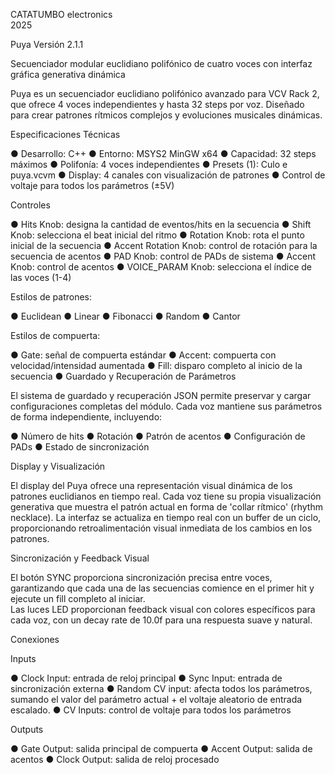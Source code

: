 CATATUMBO electronics  
2025 

Puya Versión 2.1.1

Secuenciador modular euclidiano polifónico de cuatro voces con interfaz gráfica generativa dinámica 

Puya es un secuenciador euclidiano polifónico avanzado para VCV Rack 2, que ofrece 4 
voces independientes y hasta 32 steps por voz. Diseñado para crear patrones rítmicos 
complejos y evoluciones musicales dinámicas. 

Especificaciones Técnicas 

● Desarrollo: C++
● Entorno: MSYS2 MinGW x64
● Capacidad: 32 steps máximos 
● Polifonía: 4 voces independientes 
● Presets (1): Culo e puya.vcvm 
● Display: 4 canales con visualización de patrones 
● Control de voltaje para todos los parámetros (±5V) 

Controles 

● Hits Knob: designa la cantidad de eventos/hits en la secuencia 
● Shift Knob: selecciona el beat inicial del ritmo 
● Rotation Knob: rota el punto inicial de la secuencia 
● Accent Rotation Knob: control de rotación para la secuencia de acentos 
● PAD Knob: control de PADs de sistema 
● Accent Knob: control de acentos 
● VOICE_PARAM Knob: selecciona el índice de las voces (1-4) 

Estilos de patrones: 

● Euclidean 
● Linear 
● Fibonacci 
● Random 
● Cantor  

Estilos de compuerta: 

● Gate: señal de compuerta estándar 
● Accent: compuerta con velocidad/intensidad aumentada 
● Fill: disparo completo al inicio de la secuencia 
● Guardado y Recuperación de Parámetros 

El sistema de guardado y recuperación JSON permite preservar y cargar configuraciones 
completas del módulo. Cada voz mantiene sus parámetros de forma independiente, 
incluyendo: 

● Número de hits 
● Rotación 
● Patrón de acentos 
● Configuración de PADs 
● Estado de sincronización 

Display y Visualización 

El display del Puya ofrece una representación visual dinámica de los patrones euclidianos en 
tiempo real. Cada voz tiene su propia visualización generativa que muestra el patrón actual 
en forma de 'collar rítmico' (rhythm necklace). La interfaz se actualiza en tiempo real con un 
buffer de un ciclo, proporcionando retroalimentación visual inmediata de los cambios en los 
patrones. 

Sincronización y Feedback Visual 

El botón SYNC proporciona sincronización precisa entre voces, garantizando que cada 
una de las secuencias comience en el primer hit y ejecute un fill completo al iniciar.  
Las luces LED proporcionan feedback visual con colores específicos para cada voz, con un decay rate de 
10.0f para una respuesta suave y natural. 

Conexiones 

Inputs 

● Clock Input: entrada de reloj principal 
● Sync Input: entrada de sincronización externa 
● Random CV input: afecta todos los parámetros, sumando el valor del parámetro actual + el voltaje aleatorio de entrada 
escalado. 
● CV Inputs: control de voltaje para todos los parámetros 

Outputs 

● Gate Output: salida principal de compuerta 
● Accent Output: salida de acentos 
● Clock Output: salida de reloj procesado 
